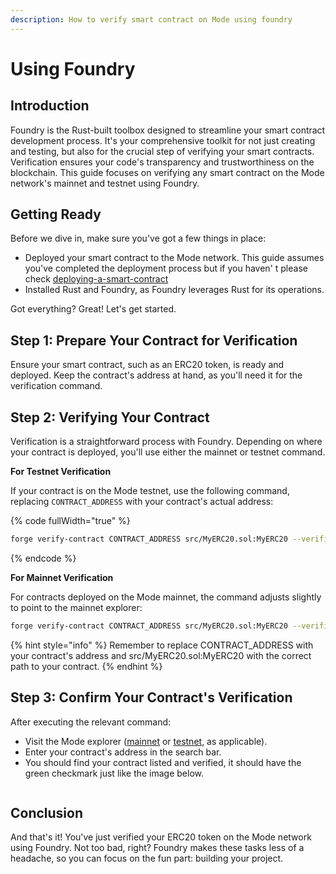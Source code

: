 ```yaml
---
description: How to verify smart contract on Mode using foundry
---
```


# Using Foundry

## Introduction

Foundry is the Rust-built toolbox designed to streamline your smart contract development process. It's your comprehensive toolkit for not just creating and testing, but also for the crucial step of verifying your smart contracts. Verification ensures your code's transparency and trustworthiness on the blockchain. This guide focuses on verifying any smart contract on the Mode network's mainnet and testnet using Foundry.

## Getting Ready

Before we dive in, make sure you've got a few things in place:

* Deployed your smart contract to the Mode network. This guide assumes you've completed the deployment process but if you haven' t please check [deploying-a-smart-contract](../deploying-a-smart-contract/ "mention")
* Installed Rust and Foundry, as Foundry leverages Rust for its operations.

Got everything? Great! Let's get started.

## Step 1: Prepare Your Contract for Verification

Ensure your smart contract, such as an ERC20 token, is ready and deployed. Keep the contract's address at hand, as you'll need it for the verification command.

## Step 2: Verifying Your Contract

Verification is a straightforward process with Foundry. Depending on where your contract is deployed, you'll use either the mainnet or testnet command.

**For Testnet Verification**

If your contract is on the Mode testnet, use the following command, replacing `CONTRACT_ADDRESS` with your contract's actual address:

{% code fullWidth="true" %}
```sh
forge verify-contract CONTRACT_ADDRESS src/MyERC20.sol:MyERC20 --verifier blockscout --verifier-url https://sepolia.explorer.mode.network/api\?
```
{% endcode %}

**For Mainnet Verification**

For contracts deployed on the Mode mainnet, the command adjusts slightly to point to the mainnet explorer:

```sh
forge verify-contract CONTRACT_ADDRESS src/MyERC20.sol:MyERC20 --verifier blockscout --verifier-url https://explorer.mode.network/api\?
```

{% hint style="info" %}
Remember to replace CONTRACT\_ADDRESS with your contract's address and src/MyERC20.sol:MyERC20 with the correct path to your contract.
{% endhint %}

## Step 3: Confirm Your Contract's Verification

After executing the relevant command:

* Visit the Mode explorer ([mainnet](https://explorer.mode.network/) or [testnet](https://sepolia.explorer.mode.network/), as applicable).
* Enter your contract's address in the search bar.
* You should find your contract listed and verified, it should have the green checkmark just like the image below.

<figure><img src="../../.gitbook/assets/Screenshot 2024-03-06 at 1.33.40 PM.png" alt=""><figcaption></figcaption></figure>

## Conclusion

And that's it! You've just verified your ERC20 token on the Mode network using Foundry. Not too bad, right? Foundry makes these tasks less of a headache, so you can focus on the fun part: building your project.
